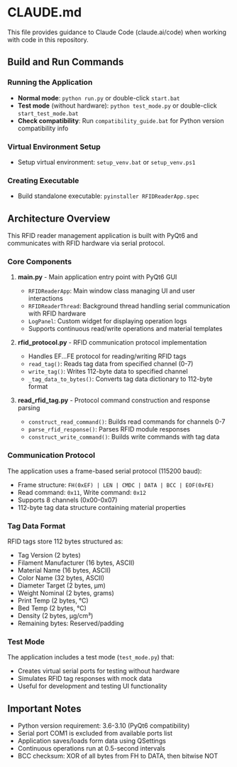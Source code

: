 # CLAUDE.md

This file provides guidance to Claude Code (claude.ai/code) when working with code in this repository.

## Build and Run Commands

### Running the Application
- **Normal mode**: `python run.py` or double-click `start.bat`
- **Test mode** (without hardware): `python test_mode.py` or double-click `start_test_mode.bat`
- **Check compatibility**: Run `compatibility_guide.bat` for Python version compatibility info

### Virtual Environment Setup
- Setup virtual environment: `setup_venv.bat` or `setup_venv.ps1`

### Creating Executable
- Build standalone executable: `pyinstaller RFIDReaderApp.spec`

## Architecture Overview

This RFID reader management application is built with PyQt6 and communicates with RFID hardware via serial protocol.

### Core Components

1. **main.py** - Main application entry point with PyQt6 GUI
   - `RFIDReaderApp`: Main window class managing UI and user interactions
   - `RFIDReaderThread`: Background thread handling serial communication with RFID hardware
   - `LogPanel`: Custom widget for displaying operation logs
   - Supports continuous read/write operations and material templates

2. **rfid_protocol.py** - RFID communication protocol implementation
   - Handles EF...FE protocol for reading/writing RFID tags
   - `read_tag()`: Reads tag data from specified channel (0-7)
   - `write_tag()`: Writes 112-byte data to specified channel
   - `_tag_data_to_bytes()`: Converts tag data dictionary to 112-byte format

3. **read_rfid_tag.py** - Protocol command construction and response parsing
   - `construct_read_command()`: Builds read commands for channels 0-7
   - `parse_rfid_response()`: Parses RFID module responses
   - `construct_write_command()`: Builds write commands with tag data

### Communication Protocol

The application uses a frame-based serial protocol (115200 baud):
- Frame structure: `FH(0xEF) | LEN | CMDC | DATA | BCC | EOF(0xFE)`
- Read command: `0x11`, Write command: `0x12`
- Supports 8 channels (0x00-0x07)
- 112-byte tag data structure containing material properties

### Tag Data Format

RFID tags store 112 bytes structured as:
- Tag Version (2 bytes)
- Filament Manufacturer (16 bytes, ASCII)
- Material Name (16 bytes, ASCII)
- Color Name (32 bytes, ASCII)
- Diameter Target (2 bytes, µm)
- Weight Nominal (2 bytes, grams)
- Print Temp (2 bytes, °C)
- Bed Temp (2 bytes, °C)
- Density (2 bytes, µg/cm³)
- Remaining bytes: Reserved/padding

### Test Mode

The application includes a test mode (`test_mode.py`) that:
- Creates virtual serial ports for testing without hardware
- Simulates RFID tag responses with mock data
- Useful for development and testing UI functionality

## Important Notes

- Python version requirement: 3.6-3.10 (PyQt6 compatibility)
- Serial port COM1 is excluded from available ports list
- Application saves/loads form data using QSettings
- Continuous operations run at 0.5-second intervals
- BCC checksum: XOR of all bytes from FH to DATA, then bitwise NOT